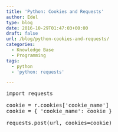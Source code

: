 ```yaml
---
title: 'Python: Cookies and Requests'
author: Edel
type: blog
date: 2016-10-29T01:47:03+00:00
draft: false
url: /blog/python-cookies-and-requests/
categories:
  - Knowledge Base
  - Programming
tags:
  - python
  - 'python: requests'

---
```

<pre>import requests

cookie = r.cookies['cookie_name']
cookie = { 'cookie_name': cookie }

requests.post(url, cookies=cookie)</pre>


